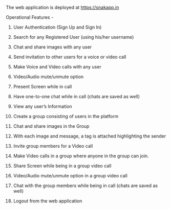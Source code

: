 The web application is deployed at https://snakapp.in

Operational Features - 

1. User Authentication (Sign Up and Sign In)

2. Search for any Registered User (using his/her username)

3. Chat and share images with any user

4. Send invitation to other users for a voice or video call

5. Make Voice and Video calls with any user

6. Video/Audio mute/unmute option

7. Present Screen while in call

8. Have one-to-one chat while in call (chats are saved as well)

9. View any user’s Information

10. Create a group consisting of users in the platform

11. Chat and share images in the Group

12. With each image and message, a tag is attached highlighting the sender

13. Invite group members for a Video call

14. Make Video calls in a group where anyone in the group can join.

15. Share Screen while being in a group video call

16. Video/Audio mute/unmute option in a group video call

17. Chat with the group members while being in call (chats are saved as well)

18. Logout from the web application